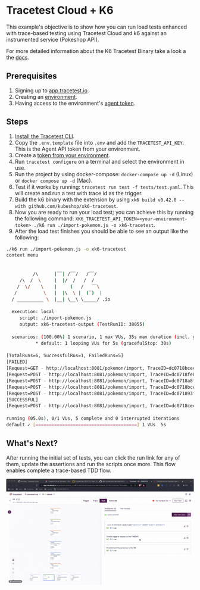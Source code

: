 # Tracetest Cloud + K6

This example's objective is to show how you can run load tests enhanced with trace-based testing using Tracetest Cloud and k6 against an instrumented service (Pokeshop API).

For more detailed information about the K6 Tracetest Binary take a look a the [docs](https://docs.tracetest.io/tools-and-integrations/integrations/k6).

## Prerequisites

1. Signing up to [app.tracetest.io](https://app.tracetest.io).
2. Creating an [environment](https://docs.tracetest.io/concepts/environments).
3. Having access to the environment's [agent token](https://docs.tracetest.io/configuration/agent).

## Steps

1. [Install the Tracetest CLI](https://docs.tracetest.io/installing/).
2. Copy the `.env.template` file into `.env` and add the `TRACETEST_API_KEY`. This is the Agent API token from your environment.
3. Create a [token from your environment](https://docs.tracetest.io/concepts/environment-tokens).
4. Run `tracetest configure` on a terminal and select the environment in use.
5. Run the project by using docker-compose: `docker-compose up -d` (Linux) or `docker compose up -d` (Mac).
6. Test if it works by running: `tracetest run test -f tests/test.yaml`. This will create and run a test with trace id as the trigger.
7. Build the k6 binary with the extension by using `xk6 build v0.42.0 --with github.com/kubeshop/xk6-tracetest`.
8. Now you are ready to run your load test; you can achieve this by running the following command: `XK6_TRACETEST_API_TOKEN=<your-environment-token> ./k6 run ./import-pokemon.js -o xk6-tracetest`.
9. After the load test finishes you should be able to see an output like the following:

```bash
./k6 run ./import-pokemon.js -o xk6-tracetest
context menu


          /\      |‾‾| /‾‾/   /‾‾/
     /\  /  \     |  |/  /   /  /
    /  \/    \    |     (   /   ‾‾\
   /          \   |  |\  \ |  (‾)  |
  / __________ \  |__| \__\ \_____/ .io

  execution: local
     script: ./import-pokemon.js
     output: xk6-tracetest-output (TestRunID: 38055)

  scenarios: (100.00%) 1 scenario, 1 max VUs, 35s max duration (incl. graceful stop):
           * default: 1 looping VUs for 5s (gracefulStop: 30s)

[TotalRuns=6, SuccessfulRus=1, FailedRuns=5]
[FAILED]
[Request=GET - http://localhost:8081/pokemon/import, TraceID=dc0718bcecceeec731b343235eb9c15a, RunState=FINISHED FailingSpecs=true, TracetestURL= https://app.tracetest.io/organizations/ttorg_ced62e34638d965e/environments/ttenv_807d0129a10be776/test/kc_MgKoVR/run/11]
[Request=POST - http://localhost:8081/pokemon/import, TraceID=dc0718fe83cfeec7315daf10d212d351, RunState=FINISHED FailingSpecs=true, TracetestURL= https://app.tracetest.io/organizations/ttorg_ced62e34638d965e/environments/ttenv_807d0129a10be776/test/kc_MgKoVR/run/4]
[Request=POST - http://localhost:8081/pokemon/import, TraceID=dc0718a8f4ceeec731e47f13762e61b8, RunState=FINISHED FailingSpecs=true, TracetestURL= https://app.tracetest.io/organizations/ttorg_ced62e34638d965e/environments/ttenv_807d0129a10be776/test/kc_MgKoVR/run/8]
[Request=POST - http://localhost:8081/pokemon/import, TraceID=dc0718bcecceeec731b343235eb9c15a, RunState=FINISHED FailingSpecs=true, TracetestURL= https://app.tracetest.io/organizations/ttorg_ced62e34638d965e/environments/ttenv_807d0129a10be776/test/kc_MgKoVR/run/9]
[Request=POST - http://localhost:8081/pokemon/import, TraceID=dc071893fcceeec731148270c6671a1e, RunState=FINISHED FailingSpecs=true, TracetestURL= https://app.tracetest.io/organizations/ttorg_ced62e34638d965e/environments/ttenv_807d0129a10be776/test/kc_MgKoVR/run/6]
[SUCCESSFUL]
[Request=POST - http://localhost:8081/pokemon/import, TraceID=dc0718cee4ceeec731f3f414bf3a2a16, RunState=FINISHED FailingSpecs=false, TracetestURL= https://app.tracetest.io/organizations/ttorg_ced62e34638d965e/environments/ttenv_807d0129a10be776/test/kc_MgKoVR/run/3]

running (05.0s), 0/1 VUs, 5 complete and 0 interrupted iterations
default ✓ [======================================] 1 VUs  5s
```

## What's Next?

After running the initial set of tests, you can click the run link for any of them, update the assertions and run the scripts once more. This flow enables complete a trace-based TDD flow.

![assertions](assets/assertions.gif)

